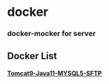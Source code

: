 # docker 
### docker-mocker for server

## Docker List
#### [Tomcat9-Java11-MYSQL5-SFTP](https://github.com/towfiq-bkash/docker/tree/tomcat-mysql-sftp)
